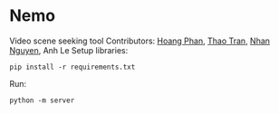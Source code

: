 # Nemo
Video scene seeking tool
Contributors: [Hoang Phan](https://github.com/petrpan26), [Thao Tran](https://github.com/ThaoTrann), [Nhan Nguyen](https://github.com/nhan-tri-nguyen), Anh Le
Setup libraries:
```
pip install -r requirements.txt
```
Run:
```
python -m server
```
